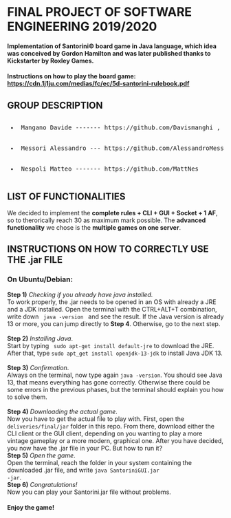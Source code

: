 # FINAL PROJECT OF SOFTWARE ENGINEERING 2019/2020

#### Implementation of Santorini© board game in Java language, which idea was conceived by Gordon Hamilton and was later published thanks to Kickstarter by Roxley Games.

#### Instructions on how to play the board game: https://cdn.1j1ju.com/medias/fc/ec/5d-santorini-rulebook.pdf

## GROUP DESCRIPTION
<pre><ul><li> Mangano Davide ------- https://github.com/Davismanghi , https://github.com/DavideMangano </li>
  <li> Messori Alessandro --- https://github.com/AlessandroMessori </li>
  <li> Nespoli Matteo ------- https://github.com/MattNes </li></pre></ul>
  
## LIST OF FUNCTIONALITIES

We decided to implement the __complete rules + CLI + GUI + Socket + 1 AF__, so to therorically reach 30 as maximum mark possible. The __advanced functionality__ we chose is the __multiple games on one server__.

## INSTRUCTIONS ON HOW TO CORRECTLY USE THE .jar FILE

### On Ubuntu/Debian:

__Step 1)__ *Checking if you already have java installed.* <br>
To work properly, the .jar needs to be opened in an OS with already a JRE and a JDK installed. Open the terminal with the CTRL+ALT+T combination, write down <code> java -version </code> and see the result. If the Java version is already 13 or more, you can jump directly to __Step 4__. Otherwise, go to the next step. <br><br>
__Step 2)__ *Installing Java*.<br>
Start by typing <code> sudo apt-get install default-jre</code> to download the JRE. After that, type <code>sudo apt_get install openjdk-13-jdk</code> to install Java JDK 13. <br><br>
__Step 3)__ *Confirmation*.<br>
Always on the terminal, now type again <code>java -version</code>. You should see Java 13, that means everything has gone correctly. Otherwise there could be some errors in the previous phases, but the terminal should explain you how to solve them.<br><br>
__Step 4)__ *Downloading the actual game*.<br>
Now you have to get the actual file to play with. First, open the <code>deliveries/final/jar</code> folder in this repo. From there, download either the CLI client or the GUI client, depending on you wanting to play a more vintage gameplay or a more modern, graphical one.
After you have decided, you now have the .jar file in your PC. But how to run it?<br>
__Step 5)__ *Open the game*. <br>
Open the terminal, reach the folder in your system containing the downloaded .jar file, and write <code>java SantoriniGUI.jar -jar</code>.<br>
__Step 6)__ *Congratulations!*<br>
Now you can play your Santorini.jar file without problems. 
#### Enjoy the game!
